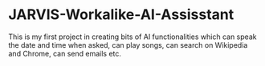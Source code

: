 # JARVIS-Workalike-AI-Assisstant

This is my first project in creating bits of AI functionalities which can speak the date and time when asked, can play songs, can search on Wikipedia and Chrome, can send emails etc.
